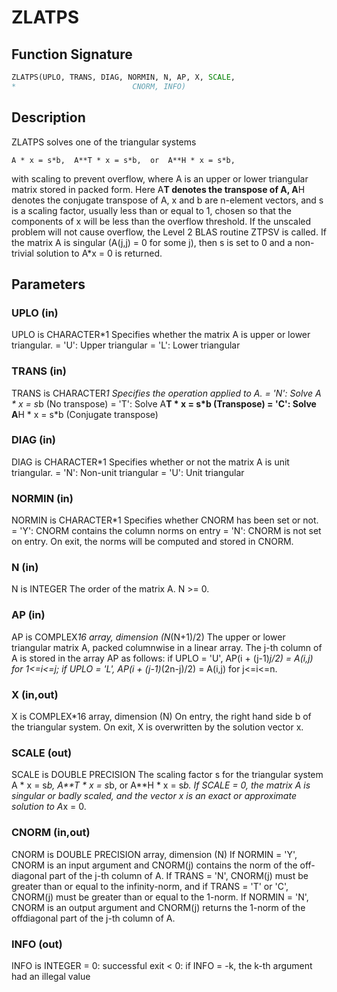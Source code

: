 # ZLATPS

## Function Signature

```fortran
ZLATPS(UPLO, TRANS, DIAG, NORMIN, N, AP, X, SCALE,
*                          CNORM, INFO)
```

## Description


 ZLATPS solves one of the triangular systems

    A * x = s*b,  A**T * x = s*b,  or  A**H * x = s*b,

 with scaling to prevent overflow, where A is an upper or lower
 triangular matrix stored in packed form.  Here A**T denotes the
 transpose of A, A**H denotes the conjugate transpose of A, x and b
 are n-element vectors, and s is a scaling factor, usually less than
 or equal to 1, chosen so that the components of x will be less than
 the overflow threshold.  If the unscaled problem will not cause
 overflow, the Level 2 BLAS routine ZTPSV is called. If the matrix A
 is singular (A(j,j) = 0 for some j), then s is set to 0 and a
 non-trivial solution to A*x = 0 is returned.

## Parameters

### UPLO (in)

UPLO is CHARACTER*1 Specifies whether the matrix A is upper or lower triangular. = 'U': Upper triangular = 'L': Lower triangular

### TRANS (in)

TRANS is CHARACTER*1 Specifies the operation applied to A. = 'N': Solve A * x = s*b (No transpose) = 'T': Solve A**T * x = s*b (Transpose) = 'C': Solve A**H * x = s*b (Conjugate transpose)

### DIAG (in)

DIAG is CHARACTER*1 Specifies whether or not the matrix A is unit triangular. = 'N': Non-unit triangular = 'U': Unit triangular

### NORMIN (in)

NORMIN is CHARACTER*1 Specifies whether CNORM has been set or not. = 'Y': CNORM contains the column norms on entry = 'N': CNORM is not set on entry. On exit, the norms will be computed and stored in CNORM.

### N (in)

N is INTEGER The order of the matrix A. N >= 0.

### AP (in)

AP is COMPLEX*16 array, dimension (N*(N+1)/2) The upper or lower triangular matrix A, packed columnwise in a linear array. The j-th column of A is stored in the array AP as follows: if UPLO = 'U', AP(i + (j-1)*j/2) = A(i,j) for 1<=i<=j; if UPLO = 'L', AP(i + (j-1)*(2n-j)/2) = A(i,j) for j<=i<=n.

### X (in,out)

X is COMPLEX*16 array, dimension (N) On entry, the right hand side b of the triangular system. On exit, X is overwritten by the solution vector x.

### SCALE (out)

SCALE is DOUBLE PRECISION The scaling factor s for the triangular system A * x = s*b, A**T * x = s*b, or A**H * x = s*b. If SCALE = 0, the matrix A is singular or badly scaled, and the vector x is an exact or approximate solution to A*x = 0.

### CNORM (in,out)

CNORM is DOUBLE PRECISION array, dimension (N) If NORMIN = 'Y', CNORM is an input argument and CNORM(j) contains the norm of the off-diagonal part of the j-th column of A. If TRANS = 'N', CNORM(j) must be greater than or equal to the infinity-norm, and if TRANS = 'T' or 'C', CNORM(j) must be greater than or equal to the 1-norm. If NORMIN = 'N', CNORM is an output argument and CNORM(j) returns the 1-norm of the offdiagonal part of the j-th column of A.

### INFO (out)

INFO is INTEGER = 0: successful exit < 0: if INFO = -k, the k-th argument had an illegal value

